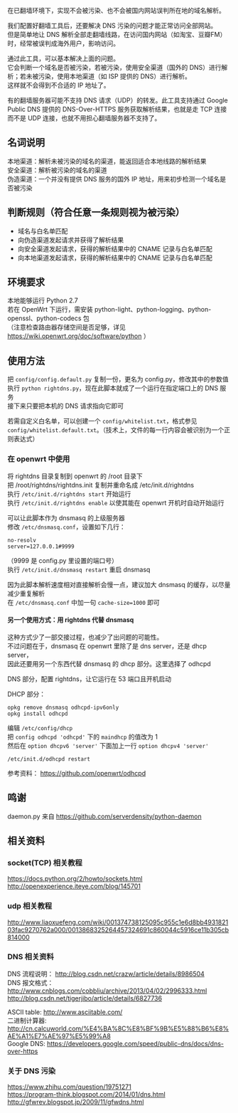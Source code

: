 在已翻墙环境下，实现不会被污染、也不会被国内网站误判所在地的域名解析。

我们配置好翻墙工具后，还要解决 DNS 污染的问题才能正常访问全部网站。  
但是简单地让 DNS 解析全部走翻墙线路，在访问国内网站（如淘宝、豆瓣FM）时，经常被误判成海外用户，影响访问。  

通过此工具，可以基本解决上面的问题。  
它会判断一个域名是否被污染，若被污染，使用安全渠道（国外的 DNS）进行解析；若未被污染，使用本地渠道（如 ISP 提供的 DNS）进行解析。  
这样就不会得到不合适的 IP 地址了。  

有的翻墙服务器可能不支持 DNS 请求（UDP）的转发。此工具支持通过 Google Public DNS 提供的 DNS-Over-HTTPS 服务获取解析结果，也就是走 TCP 连接而不是 UDP 连接，也就不用担心翻墙服务器不支持了。

## 名词说明
本地渠道：解析未被污染的域名的渠道，能返回适合本地线路的解析结果  
安全渠道：解析被污染的域名的渠道  
伪造渠道：一个并没有提供 DNS 服务的国外 IP 地址，用来初步检测一个域名是否被污染

## 判断规则（符合任意一条规则视为被污染）
- 域名与白名单匹配
- 向伪造渠道发起请求并获得了解析结果
- 向安全渠道发起请求，获得的解析结果中的 CNAME 记录与白名单匹配
- 向本地渠道发起请求，获得的解析结果中的 CNAME 记录与白名单匹配

## 环境要求
本地能够运行 Python 2.7  
若在 OpenWrt 下运行，需安装 python-light、python-logging、python-openssl、python-codecs 包  
（注意检查路由器存储空间是否足够，详见 https://wiki.openwrt.org/doc/software/python ）

## 使用方法
把 `config/config.default.py` 复制一份，更名为 config.py，修改其中的参数值  
执行 `python rightdns.py`，现在此脚本就成了一个运行在指定端口上的 DNS 服务  
接下来只要把本机的 DNS 请求指向它即可

若需自定义白名单，可以创建一个 `config/whitelist.txt`，格式参见 `config/whitelist.default.txt`。（技术上，文件的每一行内容会被识别为一个正则表达式）

### 在 openwrt 中使用
将 rightdns 目录复制到 openwrt 的 /root 目录下  
把 /root/rightdns/rightdns.init 复制并重命名成 /etc/init.d/rightdns  
执行 `/etc/init.d/rightdns start` 开始运行  
执行 `/etc/init.d/rightdns enable` 以使其能在 openwrt 开机时自动开始运行

可以让此脚本作为 dnsmasq 的上级服务器  
修改 `/etc/dnsmasq.conf`，设置如下几行：
```
no-resolv
server=127.0.0.1#9999
```
（9999 是 config.py 里设置的端口号）  
执行 `/etc/init.d/dnsmasq restart` 重启 dnsmasq

因为此脚本解析速度相对直接解析会慢一点，建议加大 dnsmasq 的缓存，以尽量减少重复解析  
在 `/etc/dnsmasq.conf` 中加一句 `cache-size=1000` 即可

#### 另一个使用方式：用 rightdns 代替 dnsmasq
这种方式少了一部交接过程，也减少了出问题的可能性。  
不过问题在于，dnsmasq 在 openwrt 里除了是 dns server，还是 dhcp server，  
因此还要用另一个东西代替 dnsmasq 的 dhcp 部分。这里选择了 odhcpd

DNS 部分，配置 rightdns，让它运行在 53 端口且开机启动

DHCP 部分：
```
opkg remove dnsmasq odhcpd-ipv6only
opkg install odhcpd
```
编辑 `/etc/config/dhcp`  
把 `config odhcpd 'odhcpd'` 下的 `maindhcp` 的值改为 1  
然后在 `option dhcpv6 'server'` 下面加上一行 `option dhcpv4 'server'`
```
/etc/init.d/odhcpd restart
```

参考资料： https://github.com/openwrt/odhcpd


## 鸣谢
daemon.py 来自 https://github.com/serverdensity/python-daemon

## 相关资料
### socket(TCP) 相关教程
https://docs.python.org/2/howto/sockets.html  
http://openexperience.iteye.com/blog/145701

### udp 相关教程
http://www.liaoxuefeng.com/wiki/001374738125095c955c1e6d8bb493182103fac9270762a000/0013868325264457324691c860044c5916ce11b305cb814000

### DNS 相关资料
DNS 流程说明： http://blog.csdn.net/crazw/article/details/8986504  
DNS 报文格式：  
http://www.cnblogs.com/cobbliu/archive/2013/04/02/2996333.html  
http://blog.csdn.net/tigerjibo/article/details/6827736

ASCII table:   http://www.asciitable.com/  
二进制计算器:    http://cn.calcuworld.com/%E4%BA%8C%E8%BF%9B%E5%88%B6%E8%AE%A1%E7%AE%97%E5%99%A8  
Google DNS:    https://developers.google.com/speed/public-dns/docs/dns-over-https

### 关于 DNS 污染
https://www.zhihu.com/question/19751271  
https://program-think.blogspot.com/2014/01/dns.html  
http://gfwrev.blogspot.jp/2009/11/gfwdns.html
